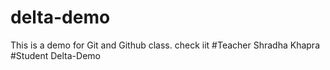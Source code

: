 # delta-demo
This is a demo for Git and Github class.
check iit
#Teacher
Shradha Khapra
#Student
Delta-Demo
